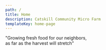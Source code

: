 ```yaml
---
path: /
title: Home
description: Catskill Community Micro Farm
templateKey: home-page
---
```


"Growing fresh food for our neighbors,<br/> as far as the harvest will stretch"
